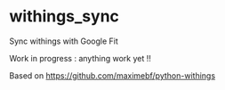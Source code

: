 # withings_sync
Sync withings with Google Fit

Work in progress : anything work yet !!

Based on https://github.com/maximebf/python-withings
